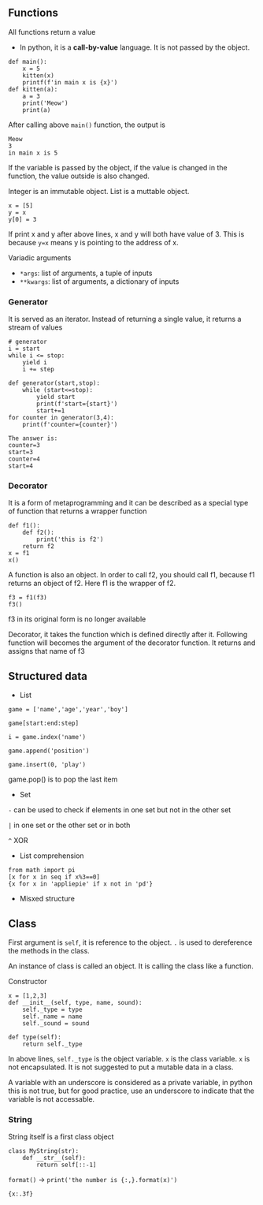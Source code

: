 ## Functions
All functions return a value
- In python, it is a **call-by-value** language. It is not passed by the object.
```
def main():
    x = 5
    kitten(x)
    printf(f'in main x is {x}')
def kitten(a):
    a = 3
    print('Meow')
    print(a)
```
After calling above `main()` function, the output is
```
Meow
3
in main x is 5
```
If the variable is passed by the object, if the value is changed in the function, the value outside is also changed. 

Integer is an immutable object. List is a muttable object.
```
x = [5]
y = x
y[0] = 3
```
If print x and y after above lines, x and y will both have value of 3. This is because `y=x` means y is pointing to the address of x.

Variadic arguments
- `*args`: list of arguments, a tuple of inputs
- `**kwargs`: list of arguments, a dictionary of inputs

### Generator
It is served as an iterator. Instead of returning a single value, it returns a stream of values
```
# generator
i = start
while i <= stop:
    yield i
    i += step
```
```
def generator(start,stop):
    while (start<=stop):
        yield start
        print(f'start={start}')
        start+=1
for counter in generator(3,4):
    print(f'counter={counter}')

The answer is:
counter=3
start=3
counter=4
start=4
```

### Decorator
It is a form of metaprogramming and it can be described as a special type of function that returns a wrapper function

```
def f1():
    def f2():
        print('this is f2')
    return f2
x = f1
x()
```
A function is also an object. In order to call f2, you should call f1, because f1 returns an object of f2. Here f1 is the wrapper of f2.

```
f3 = f1(f3)
f3()
```
f3 in its original form is no longer available

Decorator, it takes the function which is defined directly after it. Following function will becomes the argument of the decorator function. It returns and assigns that name of f3

## Structured data
- List
```
game = ['name','age','year','boy']

game[start:end:step]

i = game.index('name')

game.append('position')

game.insert(0, 'play')

```
game.pop() is to pop the last item
- Set

`-` can be used to check if elements in one set but not in the other set

`|` in one set or the other set or in both

`^` XOR
- List comprehension

```
from math import pi
[x for x in seq if x%3==0]
{x for x in 'appliepie' if x not in 'pd'}
```
- Misxed structure

## Class
First argument is `self`, it is reference to the object. `.` is used to dereference the methods in the class.

An instance of class is called an object. It is calling the class like a function. 

Constructor
```
x = [1,2,3]
def __init__(self, type, name, sound):
    self._type = type
    self._name = name
    self._sound = sound

def type(self):
    return self._type
```
In above lines, `self._type` is the object variable. `x` is the class variable. `x` is not encapsulated. It is not suggested to put a mutable data in a class.

A variable with an underscore is considered as a private variable, in python this is not true, but for good practice, use an underscore to indicate that the variable is not accessable.

### String
String itself is a first class object
```
class MyString(str):
    def __str__(self):
        return self[::-1]
```
`format()` -> `print('the number is {:,}.format(x)')`

`{x:.3f}`


